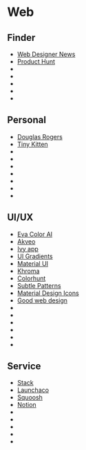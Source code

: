 # Web

## Finder

- [Web Designer News](https://www.webdesignernews.com/)
- [Product Hunt](https://www.producthunt.com/)
- []()
- []()
- []()
- []()
- []()

## Personal

- [Douglas Rogers](https://www.standingdreams.com/)
- [Tiny Kitten](https://tinykitten.me/)
- []()
- []()
- []()
- []()
- []()
- []()
- []()

## UI/UX

- [Eva Color AI](https://colors.eva.design/?ref=producthunt)
- [Akveo](https://www.akveo.com/?utm_source=eva_documentation&utm_medium=footer)
- [Ivy app](https://getivy.co/)
- [UI Gradients](https://uigradients.com/)
- [Material UI](https://www.materialui.co/colors)
- [Khroma](http://khroma.co/)
- [Colorhunt](https://colorhunt.co/)
- [Subtle Patterns](https://www.toptal.com/designers/subtlepatterns/)
- [Material Design Icons](https://materialdesignicons.com/)
- [Good web design](http://www.goodweb.design/)
- []()
- []()
- []()
- []()
- []()
- []()




## Service

- [Stack](https://getstack.app/)
- [Launchaco](https://www.launchaco.com/)
- [Squoosh](https://squoosh.app/)
- [Notion](https://www.notion.so/)
- []()
- []()
- []()
- []()
- []()
